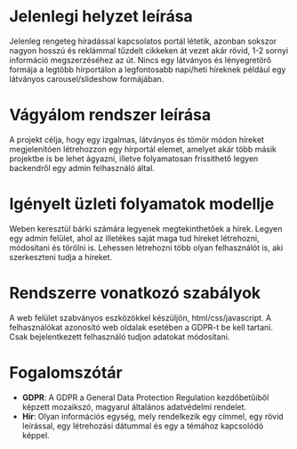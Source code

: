 [//]: # (Követelményspecifikáció elkészítése - Jelenlegi helyzet leírása)

Jelenlegi helyzet leírása
=========================

Jelenleg rengeteg híradással kapcsolatos portál létetik, azonban sokszor nagyon hosszú és
reklámmal tűzdelt cikkeken át vezet akár rövid, 1-2 sornyi információ megszerzéséhez az út. Nincs egy látványos és lényegretörő formája a legtöbb hírportálon a legfontosabb napi/heti híreknek például egy látványos carousel/slideshow formájában.

[//]: # (Követelményspecifikáció elkészítése - Vágyálom rendszer leírása)

Vágyálom rendszer leírása
=========================

A projekt célja, hogy egy izgalmas, látványos és tömör módon híreket megjelenítóen létrehozzon egy hírportál elemet, amelyet akár több másik projektbe is be lehet ágyazni, illetve folyamatosan frissíthető legyen backendről egy admin felhasználó által.

[//]: # (Követelményspecifikáció elkészítése - Igényelt üzleti folyamatok modellje)

Igényelt üzleti folyamatok modellje
=========================

Weben keresztül bárki számára legyenek megtekinthetőek a hírek. Legyen egy admin felület, ahol az illetékes saját maga tud híreket létrehozni, módosítani és törölni is. Lehessen létrehozni több olyan felhasználót is, aki szerkeszteni tudja a híreket.

[//]: # (Követelményspecifikáció elkészítése - Rendszerre vonatkozó szabályok)

Rendszerre vonatkozó szabályok
=========================

A web felület szabványos eszközökkel készüljön, html/css/javascript. A felhasználókat azonosító web oldalak esetében a GDPR-t be kell tartani. Csak bejelentkezett felhasználó tudjon adatokat módosítani.

[//]: # (Követelményspecifikáció elkészítése - Fogalomszótár)

Fogalomszótár
=========================

- **GDPR**: A GDPR a General Data Protection Regulation kezdőbetűiből képzett mozaikszó, magyarul általános adatvédelmi rendelet.
- **Hír**: Olyan információs egység, mely rendelkezik egy címmel, egy rövid leírással, egy létrehozási dátummal és egy a témához kapcsolódó képpel.